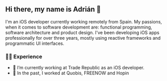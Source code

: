 ## Hi there, my name is Adrián 👋

I'm an iOS developer currently working remotely from Spain. My passions, when it comes to software development are: functional programming, software architecture and product design. I've been developing iOS apps professionally for over three years, mostly using reactive frameworks and programmatic UI interfaces.

### 👨‍💻 Experience

- 🔭 I’m currently working at Trade Republic as an iOS developer.
- 📱 In the past, I worked at Quobis, FREENOW and Hopin
<!--
**adri4silva/adri4silva** is a ✨ _special_ ✨ repository because its `README.md` (this file) appears on your GitHub profile.

Here are some ideas to get you started:

- 🔭 I’m currently working on ...
- 🌱 I’m currently learning ...
- 👯 I’m looking to collaborate on ...
- 🤔 I’m looking for help with ...
- 💬 Ask me about ...
- 📫 How to reach me: ...
- 😄 Pronouns: ...
- ⚡ Fun fact: ...
-->
